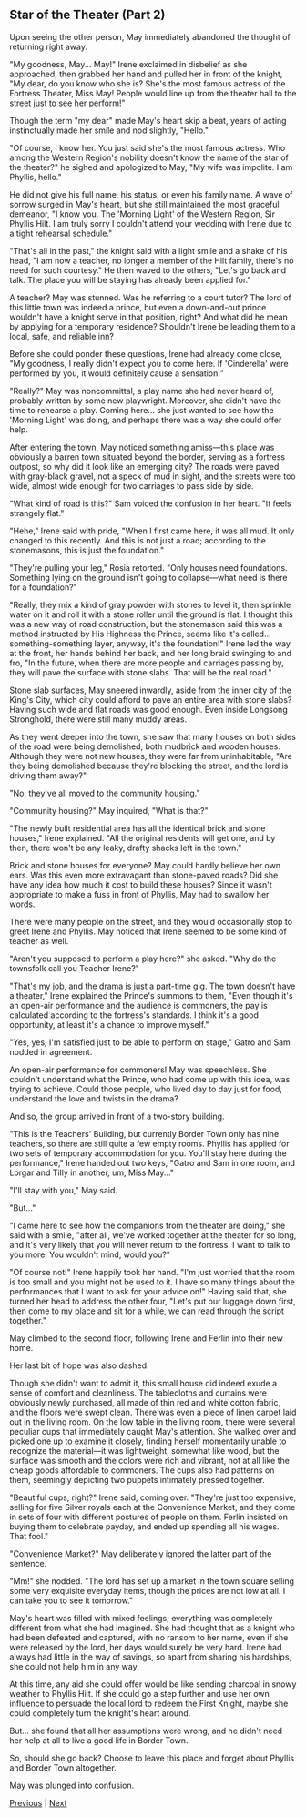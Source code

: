 ## Star of the Theater (Part 2)
Upon seeing the other person, May immediately abandoned the thought of returning right away.

"My goodness, May... May!" Irene exclaimed in disbelief as she approached, then grabbed her hand and pulled her in front of the knight, "My dear, do you know who she is? She's the most famous actress of the Fortress Theater, Miss May! People would line up from the theater hall to the street just to see her perform!"

Though the term "my dear" made May's heart skip a beat, years of acting instinctually made her smile and nod slightly, "Hello."

"Of course, I know her. You just said she's the most famous actress. Who among the Western Region's nobility doesn't know the name of the star of the theater?" he sighed and apologized to May, "My wife was impolite. I am Phyllis, hello."

He did not give his full name, his status, or even his family name. A wave of sorrow surged in May's heart, but she still maintained the most graceful demeanor, "I know you. The 'Morning Light' of the Western Region, Sir Phyllis Hilt. I am truly sorry I couldn't attend your wedding with Irene due to a tight rehearsal schedule."

"That's all in the past," the knight said with a light smile and a shake of his head, "I am now a teacher, no longer a member of the Hilt family, there's no need for such courtesy." He then waved to the others, "Let's go back and talk. The place you will be staying has already been applied for."

A teacher? May was stunned. Was he referring to a court tutor? The lord of this little town was indeed a prince, but even a down-and-out prince wouldn't have a knight serve in that position, right? And what did he mean by applying for a temporary residence? Shouldn't Irene be leading them to a local, safe, and reliable inn?

Before she could ponder these questions, Irene had already come close, "My goodness, I really didn't expect you to come here. If 'Cinderella' were performed by you, it would definitely cause a sensation!"

"Really?" May was noncommittal, a play name she had never heard of, probably written by some new playwright. Moreover, she didn't have the time to rehearse a play. Coming here... she just wanted to see how the 'Morning Light' was doing, and perhaps there was a way she could offer help.



After entering the town, May noticed something amiss—this place was obviously a barren town situated beyond the border, serving as a fortress outpost, so why did it look like an emerging city? The roads were paved with gray-black gravel, not a speck of mud in sight, and the streets were too wide, almost wide enough for two carriages to pass side by side.



"What kind of road is this?" Sam voiced the confusion in her heart. "It feels strangely flat."



"Hehe," Irene said with pride, "When I first came here, it was all mud. It only changed to this recently. And this is not just a road; according to the stonemasons, this is just the foundation."



"They're pulling your leg," Rosia retorted. "Only houses need foundations. Something lying on the ground isn't going to collapse—what need is there for a foundation?"



"Really, they mix a kind of gray powder with stones to level it, then sprinkle water on it and roll it with a stone roller until the ground is flat. I thought this was a new way of road construction, but the stonemason said this was a method instructed by His Highness the Prince, seems like it's called... something-something layer, anyway, it's the foundation!" Irene led the way at the front, her hands behind her back, and her long braid swinging to and fro, "In the future, when there are more people and carriages passing by, they will pave the surface with stone slabs. That will be the real road."



Stone slab surfaces, May sneered inwardly, aside from the inner city of the King's City, which city could afford to pave an entire area with stone slabs? Having such wide and flat roads was good enough. Even inside Longsong Stronghold, there were still many muddy areas.



As they went deeper into the town, she saw that many houses on both sides of the road were being demolished, both mudbrick and wooden houses. Although they were not new houses, they were far from uninhabitable, "Are they being demolished because they're blocking the street, and the lord is driving them away?"



"No, they've all moved to the community housing."



"Community housing?" May inquired, "What is that?"



"The newly built residential area has all the identical brick and stone houses," Irene explained. "All the original residents will get one, and by then, there won't be any leaky, drafty shacks left in the town."

Brick and stone houses for everyone? May could hardly believe her own ears. Was this even more extravagant than stone-paved roads? Did she have any idea how much it cost to build these houses? Since it wasn't appropriate to make a fuss in front of Phyllis, May had to swallow her words.



There were many people on the street, and they would occasionally stop to greet Irene and Phyllis. May noticed that Irene seemed to be some kind of teacher as well.



"Aren't you supposed to perform a play here?" she asked. "Why do the townsfolk call you Teacher Irene?"



"That's my job, and the drama is just a part-time gig. The town doesn't have a theater," Irene explained the Prince's summons to them, "Even though it's an open-air performance and the audience is commoners, the pay is calculated according to the fortress's standards. I think it's a good opportunity, at least it's a chance to improve myself."



"Yes, yes, I'm satisfied just to be able to perform on stage," Gatro and Sam nodded in agreement.



An open-air performance for commoners! May was speechless. She couldn't understand what the Prince, who had come up with this idea, was trying to achieve. Could those people, who lived day to day just for food, understand the love and twists in the drama?



And so, the group arrived in front of a two-story building.



"This is the Teachers' Building, but currently Border Town only has nine teachers, so there are still quite a few empty rooms. Phyllis has applied for two sets of temporary accommodation for you. You'll stay here during the performance," Irene handed out two keys, "Gatro and Sam in one room, and Lorgar and Tilly in another, um, Miss May..."



"I'll stay with you," May said.

"But..."

"I came here to see how the companions from the theater are doing," she said with a smile, "after all, we've worked together at the theater for so long, and it's very likely that you will never return to the fortress. I want to talk to you more. You wouldn't mind, would you?"

"Of course not!" Irene happily took her hand. "I'm just worried that the room is too small and you might not be used to it. I have so many things about the performances that I want to ask for your advice on!" Having said that, she turned her head to address the other four, "Let's put our luggage down first, then come to my place and sit for a while, we can read through the script together."

May climbed to the second floor, following Irene and Ferlin into their new home.

Her last bit of hope was also dashed.

Though she didn't want to admit it, this small house did indeed exude a sense of comfort and cleanliness. The tablecloths and curtains were obviously newly purchased, all made of thin red and white cotton fabric, and the floors were swept clean. There was even a piece of linen carpet laid out in the living room. On the low table in the living room, there were several peculiar cups that immediately caught May's attention. She walked over and picked one up to examine it closely, finding herself momentarily unable to recognize the material—it was lightweight, somewhat like wood, but the surface was smooth and the colors were rich and vibrant, not at all like the cheap goods affordable to commoners. The cups also had patterns on them, seemingly depicting two puppets intimately pressed together.

"Beautiful cups, right?" Irene said, coming over. "They're just too expensive, selling for five Silver royals each at the Convenience Market, and they come in sets of four with different postures of people on them. Ferlin insisted on buying them to celebrate payday, and ended up spending all his wages. That fool."

"Convenience Market?" May deliberately ignored the latter part of the sentence.



"Mm!" she nodded. "The lord has set up a market in the town square selling some very exquisite everyday items, though the prices are not low at all. I can take you to see it tomorrow."



May's heart was filled with mixed feelings; everything was completely different from what she had imagined. She had thought that as a knight who had been defeated and captured, with no ransom to her name, even if she were released by the lord, her days would surely be very hard. Irene had always had little in the way of savings, so apart from sharing his hardships, she could not help him in any way.



At this time, any aid she could offer would be like sending charcoal in snowy weather to Phyllis Hilt. If she could go a step further and use her own influence to persuade the local lord to redeem the First Knight, maybe she could completely turn the knight's heart around.



But... she found that all her assumptions were wrong, and he didn't need her help at all to live a good life in Border Town.



So, should she go back? Choose to leave this place and forget about Phyllis and Border Town altogether.



May was plunged into confusion.





[Previous](CH0185.md) | [Next](CH0187.md)
